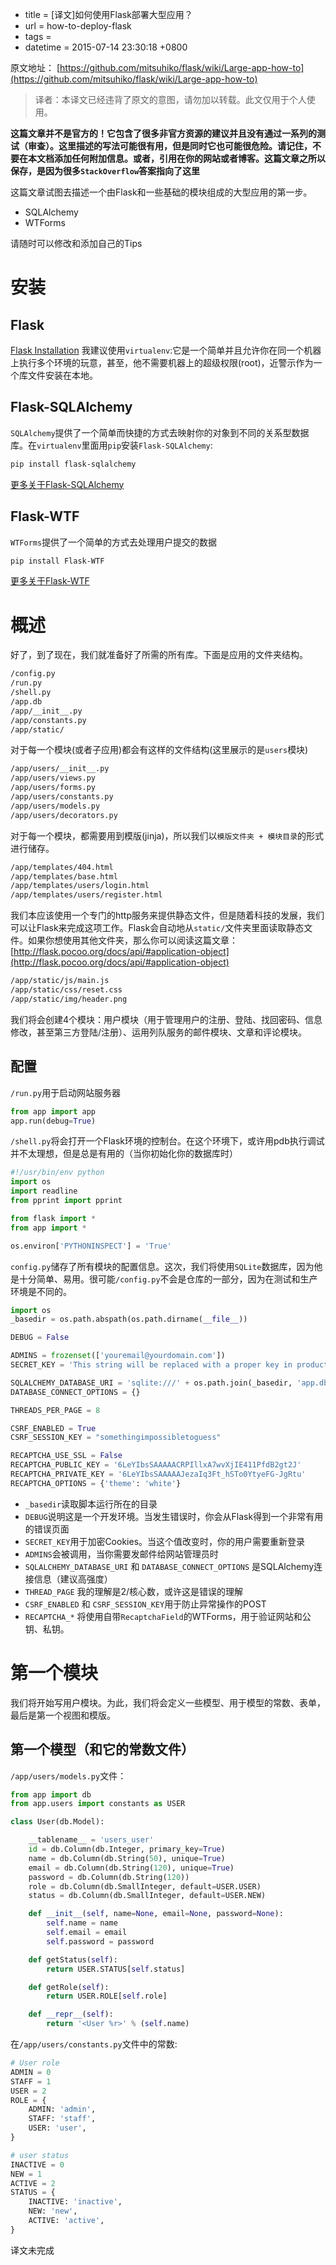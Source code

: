  - title = [译文]如何使用Flask部署大型应用？
 - url = how-to-deploy-flask
 - tags = 
 - datetime = 2015-07-14 23:30:18 +0800

原文地址： [https://github.com/mitsuhiko/flask/wiki/Large-app-how-to](https://github.com/mitsuhiko/flask/wiki/Large-app-how-to)

> 译者：本译文已经违背了原文的意图，请勿加以转载。此文仅用于个人使用。

**这篇文章并不是官方的！它包含了很多非官方资源的建议并且没有通过一系列的测试（审查）。这里描述的写法可能很有用，但是同时它也可能很危险。请记住，不要在本文档添加任何附加信息。或者，引用在你的网站或者博客。这篇文章之所以保存，是因为很多`StackOverflow`答案指向了这里**


<!--more-->


这篇文章试图去描述一个由Flask和一些基础的模块组成的大型应用的第一步。

 - SQLAlchemy
 - WTForms

请随时可以修改和添加自己的Tips

# 安装

## Flask
[Flask Installation](http://flask.pocoo.org/docs/installation/)
我建议使用`virtualenv`:它是一个简单并且允许你在同一个机器上执行多个环境的玩意，甚至，他不需要机器上的超级权限(root)，近警示作为一个库文件安装在本地。

## Flask-SQLAlchemy
`SQLAlchemy`提供了一个简单而快捷的方式去映射你的对象到不同的关系型数据库。在`virtualenv`里面用`pip`安装`Flask-SQLAlchemy`:
```bash
pip install flask-sqlalchemy
```
[更多关于Flask-SQLAlchemy](http://packages.python.org/Flask-SQLAlchemy/)

## Flask-WTF
`WTForms`提供了一个简单的方式去处理用户提交的数据
```bash
pip install Flask-WTF
```
[更多关于Flask-WTF](http://packages.python.org/Flask-WTF/)

# 概述

好了，到了现在，我们就准备好了所需的所有库。下面是应用的文件夹结构。
```bash
/config.py
/run.py
/shell.py 
/app.db
/app/__init__.py
/app/constants.py
/app/static/
```
对于每一个模块(或者子应用)都会有这样的文件结构(这里展示的是`users`模块)
```bash
/app/users/__init__.py
/app/users/views.py
/app/users/forms.py
/app/users/constants.py
/app/users/models.py
/app/users/decorators.py
```

对于每一个模块，都需要用到模版(jinja)，所以我们以`模版文件夹 + 模块目录`的形式进行储存。

```bash
/app/templates/404.html
/app/templates/base.html
/app/templates/users/login.html
/app/templates/users/register.html
```
我们本应该使用一个专门的http服务来提供静态文件，但是随着科技的发展，我们可以让Flask来完成这项工作。Flask会自动地从`static/`文件夹里面读取静态文件。如果你想使用其他文件夹，那么你可以阅读这篇文章：
[http://flask.pocoo.org/docs/api/#application-object](http://flask.pocoo.org/docs/api/#application-object)

```bash
/app/static/js/main.js
/app/static/css/reset.css
/app/static/img/header.png
```
我们将会创建4个模块：用户模块（用于管理用户的注册、登陆、找回密码、信息修改，甚至第三方登陆/注册）、运用列队服务的邮件模块、文章和评论模块。

## 配置
`/run.py`用于启动网站服务器
```python
from app import app
app.run(debug=True)
```
`/shell.py`将会打开一个Flask环境的控制台。在这个环境下，或许用pdb执行调试并不太理想，但是总是有用的（当你初始化你的数据库时）
```python
#!/usr/bin/env python
import os
import readline
from pprint import pprint

from flask import *
from app import *

os.environ['PYTHONINSPECT'] = 'True'
```

`config.py`储存了所有模块的配置信息。这次，我们将使用`SQLite`数据库，因为他是十分简单、易用。很可能`/config.py`不会是仓库的一部分，因为在测试和生产环境是不同的。
```python
import os
_basedir = os.path.abspath(os.path.dirname(__file__))

DEBUG = False

ADMINS = frozenset(['youremail@yourdomain.com'])
SECRET_KEY = 'This string will be replaced with a proper key in production.'

SQLALCHEMY_DATABASE_URI = 'sqlite:///' + os.path.join(_basedir, 'app.db')
DATABASE_CONNECT_OPTIONS = {}

THREADS_PER_PAGE = 8

CSRF_ENABLED = True
CSRF_SESSION_KEY = "somethingimpossibletoguess"

RECAPTCHA_USE_SSL = False
RECAPTCHA_PUBLIC_KEY = '6LeYIbsSAAAAACRPIllxA7wvXjIE411PfdB2gt2J'
RECAPTCHA_PRIVATE_KEY = '6LeYIbsSAAAAAJezaIq3Ft_hSTo0YtyeFG-JgRtu'
RECAPTCHA_OPTIONS = {'theme': 'white'}
```
 - `_basedir`读取脚本运行所在的目录
 - `DEBUG`说明这是一个开发环境。当发生错误时，你会从Flask得到一个非常有用的错误页面
 - `SECRET_KEY`用于加密Cookies。当这个值改变时，你的用户需要重新登录
 - `ADMINS`会被调用，当你需要发邮件给网站管理员时
 - `SQLALCHEMY_DATABASE_URI` 和 `DATABASE_CONNECT_OPTIONS` 是SQLAlchemy连接信息（建议高强度）
 - `THREAD_PAGE` 我的理解是2/核心数，或许这是错误的理解
 - `CSRF_ENABLED` 和 `CSRF_SESSION_KEY`用于防止异常操作的POST
 - `RECAPTCHA_*` 将使用自带`RecaptchaField`的WTForms，用于验证网站和公钥、私钥。

# 第一个模块
我们将开始写用户模块。为此，我们将会定义一些模型、用于模型的常数、表单，最后是第一个视图和模版。

## 第一个模型（和它的常数文件）
`/app/users/models.py`文件：
```python
from app import db
from app.users import constants as USER

class User(db.Model):

    __tablename__ = 'users_user'
    id = db.Column(db.Integer, primary_key=True)
    name = db.Column(db.String(50), unique=True)
    email = db.Column(db.String(120), unique=True)
    password = db.Column(db.String(120))
    role = db.Column(db.SmallInteger, default=USER.USER)
    status = db.Column(db.SmallInteger, default=USER.NEW)

    def __init__(self, name=None, email=None, password=None):
        self.name = name
        self.email = email
        self.password = password

    def getStatus(self):
        return USER.STATUS[self.status]

    def getRole(self):
        return USER.ROLE[self.role]

    def __repr__(self):
        return '<User %r>' % (self.name)
```
在`/app/users/constants.py`文件中的常数:
```python
# User role
ADMIN = 0
STAFF = 1
USER = 2
ROLE = {
    ADMIN: 'admin',
    STAFF: 'staff',
    USER: 'user',
}

# user status
INACTIVE = 0
NEW = 1
ACTIVE = 2
STATUS = {
    INACTIVE: 'inactive',
    NEW: 'new',
    ACTIVE: 'active',
}
```

译文未完成